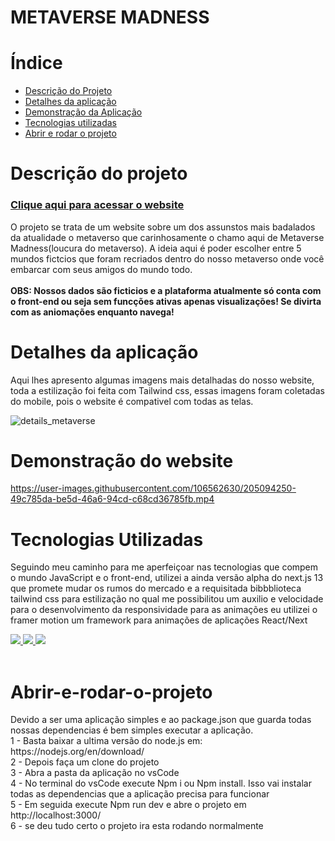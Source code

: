 # METAVERSE MADNESS 


# Índice 

* [Descrição do Projeto](#descrição-do-projeto)
* [Detalhes da aplicação](#detalhes-da-aplicação )
* [Demonstração da Aplicação](#demonstração-do-website)
* [Tecnologias utilizadas](#tecnologias-utilizadas)
* [Abrir e rodar o projeto](#abrir-e-rodar-o-projeto)

# Descrição do projeto
### <a href="https://rick-metaversus.netlify.app/"/> Clique aqui para acessar o website </a>
<p> O projeto se trata de um website sobre um dos assunstos mais badalados da atualidade o metaverso que carinhosamente o chamo aqui de Metaverse Madness(loucura do metaverso). A ideia aqui é poder escolher entre 5 mundos fictcios que foram recriados dentro  do nosso metaverso onde você embarcar com seus amigos do mundo todo.
<br/> <br/>
 <strong>  OBS: Nossos dados são ficticios e a plataforma atualmente só conta com o front-end ou seja sem funcções ativas apenas visualizações! Se divirta com as aniomações enquanto navega!</strong>
</p>

# Detalhes da aplicação 
<p> Aqui lhes apresento algumas imagens mais detalhadas do nosso website, toda a estilização foi feita com  Tailwind css, essas imagens foram coletadas do mobile, pois o website é compativel com todas as telas.</p>

![details_metaverse](https://user-images.githubusercontent.com/106562630/205097177-147f8326-b997-49e9-be82-2be9994a1f33.jpg)
</br>
# Demonstração do website
https://user-images.githubusercontent.com/106562630/205094250-49c785da-be5d-46a6-94cd-c68cd36785fb.mp4
</br>
# Tecnologias Utilizadas
<p>Seguindo meu caminho para me aperfeiçoar nas tecnologias que compem o mundo JavaScript e o front-end, utilizei a ainda versão alpha do next.js 13 que promete mudar os rumos do mercado e a requisitada bibbblioteca tailwind css para estilização no qual me possibilitou um auxilio e velocidade para o desenvolvimento da responsividade para as animações eu utilizei o framer motion um framework para animações de aplicações React/Next</p>

<a href="[https://www.w3schools.com/css/](https://nextjs.org/)" target="_blank"> <img src="https://img.icons8.com/color/48/000000/nextjs.png"/> </a>
<a href="https://developer.mozilla.org/en-US/docs/Web/JavaScript" target="_blank"> <img src="https://img.icons8.com/color/48/000000/javascript.png"/> </a> 
<a href="https://tailwindcss.com/docs/installation/" target="_blank"> <img src="https://img.icons8.com/fluency/48/null/tailwind_css.png"/></a>   
</br>
# Abrir-e-rodar-o-projeto
<p>
  Devido a ser uma aplicação simples e ao package.json que guarda todas nossas dependencias é bem simples executar a aplicação. </br>
  1 - Basta baixar a ultima versão do node.js em: https://nodejs.org/en/download/ </br>
  2 - Depois faça um clone do projeto </br>
  3 - Abra a pasta da aplicação no vsCode </br>
  4 - No terminal do vsCode execute Npm i ou Npm install. Isso vai instalar todas as dependencias que a aplicação precisa para funcionar </br>
  5 - Em seguida execute Npm run dev e abre o projeto em http://localhost:3000/ </br>
  6 - se deu tudo certo o projeto ira esta rodando normalmente </br>
</p>
